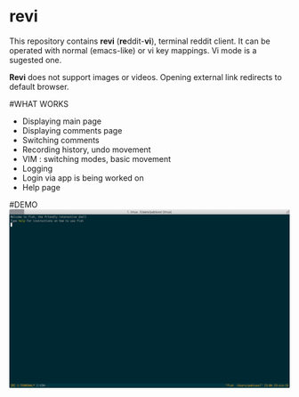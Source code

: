 # revi

This repository contains  **revi** (**re**ddit-**vi**), terminal reddit client.
It can be operated with normal (emacs-like) or vi key mappings. Vi mode is a sugested one.

**Revi** does not support images or videos. Opening external link redirects to default browser.

#WHAT WORKS
* Displaying main page
* Displaying comments page
* Switching comments
* Recording history, undo movement
* VIM : switching modes, basic movement
* Logging
* Login via app is being worked on
* Help page

#DEMO
![Alt text](/example.gif?raw=true "Example")

